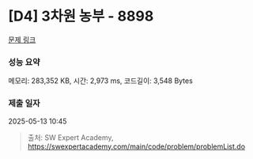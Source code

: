 # [D4] 3차원 농부 - 8898 

[문제 링크](https://swexpertacademy.com/main/code/problem/problemDetail.do?contestProbId=AW45TzHae8UDFAQ7) 

### 성능 요약

메모리: 283,352 KB, 시간: 2,973 ms, 코드길이: 3,548 Bytes

### 제출 일자

2025-05-13 10:45



> 출처: SW Expert Academy, https://swexpertacademy.com/main/code/problem/problemList.do